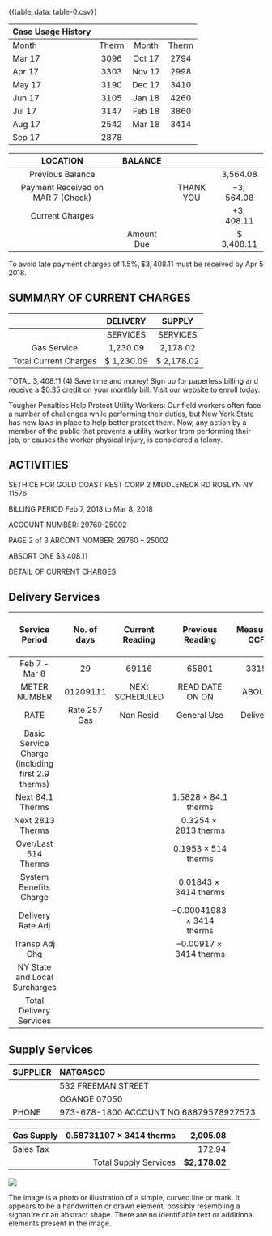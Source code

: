 {{table_data: table-0.csv}}


| Case Usage History |  |  |  |
| :-- | :--: | :--: | :--: |
| Month | Therm | Month | Therm |
| Mar 17 | 3096 | Oct 17 | 2794 |
| Apr 17 | 3303 | Nov 17 | 2998 |
| May 17 | 3190 | Dec 17 | 3410 |
| Jun 17 | 3105 | Jan 18 | 4260 |
| Jul 17 | 3147 | Feb 18 | 3860 |
| Aug 17 | 2542 | Mar 18 | 3414 |
| Sep 17 | 2878 |  |  |


| LOCATION | BALANCE |  |  |
| :--: | :--: | :--: | :--: |
| Previous Balance |  |  | 3,564.08 |
| Payment Received on MAR 7 (Check) |  | THANK YOU | $-3,564.08$ |
| Current Charges |  |  | $+3,408.11$ |
|  | Amount Due |  | \$ 3,408.11 |

To avoid late payment charges of $1.5 \%, \$ 3,408.11$ must be received by Apr 5 2018.

## SUMMARY OF CURRENT CHARGES

|  | DELIVERY | SUPPLY |
| :--: | :--: | :--: |
|  | SERVICES | SERVICES |
| Gas Service | 1,230.09 | 2,178.02 |
| Total Current Charges | \$ 1,230.09 | \$ 2,178.02 |

TOTAL
$3,408.11$
(4) Save time and money! Sign up for paperless billing and receive a $\$ 0.35$ credit on your monthly bill. Visit our website to enroll today.

Tougher Penalties Help Protect Utility Workers: Our field workers often face a number of challenges while performing their duties, but New York State has new laws in place to help better protect them. Now, any action by a member of the public that prevents a utility worker from performing their job, or causes the worker physical injury, is considered a felony.

## ACTIVITIES

SETHICE FOR
GOLD COAST REST CORP
2 MIDDLENECK RD
ROSLYN NY 11576

BILLING PERIOD
Feb 7, 2018 to Mar 8, 2018

ACCOUNT NUMBER:
29760-25002

PAGE 2 of 3
ARCONT NOMBER:
$29760-25002$

ABSORT ONE
$3,408.11

DETAIL OF CURRENT CHARGES

## Delivery Services

| Service Period | No. of <br> days | Current <br> Reading | Previous <br> Reading | Measured <br> CCF | $\begin{aligned} & \text { I } \\ & \text { I } \end{aligned}$ | Ineent <br> Factor | $\begin{aligned} & =\end{aligned}$ | Themes <br> Used |
| :--: | :--: | :--: | :--: | :--: | :--: | :--: | :--: | :--: |
| Feb 7 - Mar 8 | 29 | 69116 | 65801 | 3315 | 1.02997 |  | 3414 |  |
| METER NUMBER | 01209111 | NEXt SCHEDULED | READ DATE ON ON | ABOUT | Apr 9 |  |  |  |
| RATE | Rate 257 Gas | Non Resid | General Use | Delivery |  |  |  |  |
| Basic Service Charge (including first 2.9 therms) |  |  |  |  |  |  |  | 36.40 |
| Next 84.1 Therms |  |  | $1.5828 \times 84.1$ therms |  |  |  |  | 133.11 |
| Next 2813 Therms |  |  | $0.3254 \times 2813$ therms |  |  |  |  | 915.35 |
| Over/Last 514 Therms |  |  | $0.1953 \times 514$ therms |  |  |  |  | 100.38 |
| System Benefits Charge |  |  | $0.01843 \times 3414$ therms |  |  |  |  | 62.92 |
| Delivery Rate Adj |  |  | $-0.00041983 \times 3414$ therms |  |  |  |  | $-1.43$ |
| Transp Adj Chg |  |  | $-0.00917 \times 3414$ therms |  |  |  |  | $-31.31$ |
| NY State and Local Surcharges |  |  |  |  |  |  |  | 14.67 |
| Total Delivery Services |  |  |  |  |  |  |  | $\$ 1,230.09$ |

## Supply Services

| SUPPLIER | NATGASCO |
| :-- | :-- |
|  | 532 FREEMAN STREET |
|  | OGANGE 07050 |
| PHONE | 973-678-1800 ACCOUNT NO 68879578927573 |


| Gas Supply | $0.58731107 \times 3414$ therms | 2,005.08 |
| :-- | --: | --: |
| Sales Tax |  | 172.94 |
|  | Total Supply Services | $\mathbf{\$ 2 , 1 7 8 . 0 2}$ |  |

![](images/img-0.jpeg)

The image is a photo or illustration of a simple, curved line or mark. It appears to be a handwritten or drawn element, possibly resembling a signature or an abstract shape. There are no identifiable text or additional elements present in the image.
